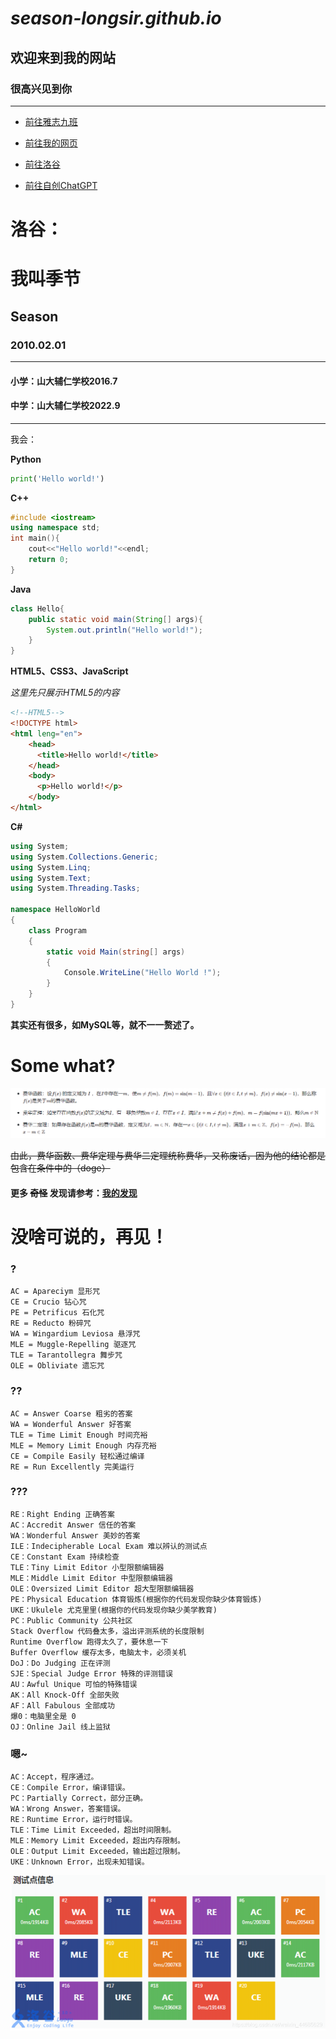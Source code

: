 # ***season-longsir.github.io***  

## 欢迎来到我的网站   

### 很高兴见到你   

***         

- [前往雅志九班](https://season-longsir.github.io/yazhi.html)   

- [前往我的网页](https://season-longsir.github.io/myself/home.html)

- [前往洛谷](https://www.luogu.com.cn/user/1107983#main)

- [前往自创ChatGPT](https://season-longsir.github.io/chat.html)

# 洛谷：

# 我叫季节
## Season
### 2010.02.01


------------

#### 小学：山大辅仁学校2016.7
#### 中学：山大辅仁学校2022.9


------------
我会：

**Python**
```python
print('Hello world!')
```
**C++**
```cpp
#include <iostream>
using namespace std;
int main(){
	cout<<"Hello world!"<<endl;
	return 0;
}
```
**Java**
```java
class Hello{
	public static void main(String[] args){
		System.out.println("Hello world!");
	}
}
```
**HTML5、CSS3、JavaScript**

 _这里先只展示HTML5的内容_ 
```html
<!--HTML5-->
<!DOCTYPE html>
<html leng="en">
	<head>
      <title>Hello world!</title>
  	</head>
  	<body>
      <p>Hello world!</p>
  	</body>
</html>
```
**C#**
```c#
using System;
using System.Collections.Generic;
using System.Linq;
using System.Text;
using System.Threading.Tasks;

namespace HelloWorld
{
    class Program
    {
        static void Main(string[] args)
        {
			Console.WriteLine("Hello World !");
        }
    }
}

```
**其实还有很多，如MySQL等，就不一一赘述了。**

# Some what?

![费华](wasteSaying.png)

~~由此，费华函数、费华定理与费华二定理统称费华，又称废话，因为他的结论都是包含在条件中的（doge）~~

#### 更多 ~~奇怪~~ 发现请参考：[我的发现](/myself/findings/home.html)

# 没啥可说的，再见！

### ?

```
AC = Apareciym 显形咒
CE = Crucio 钻心咒
PE = Petrificus 石化咒
RE = Reducto 粉碎咒
WA = Wingardium Leviosa 悬浮咒
MLE = Muggle-Repelling 驱逐咒
TLE = Tarantollegra 舞步咒
OLE = Obliviate 遗忘咒
```

### ??

```
AC = Answer Coarse 粗劣的答案
WA = Wonderful Answer 好答案
TLE = Time Limit Enough 时间充裕
MLE = Memory Limit Enough 内存充裕
CE = Compile Easily 轻松通过编译
RE = Run Excellently 完美运行
```

### ???

```
RE：Right Ending 正确答案
AC：Accredit Answer 信任的答案
WA：Wonderful Answer 美妙的答案
ILE：Indecipherable Local Exam 难以辨认的测试点
CE：Constant Exam 持续检查
TLE：Tiny Limit Editor 小型限额编辑器
MLE：Middle Limit Editor 中型限额编辑器
OLE：Oversized Limit Editor 超大型限额编辑器
PE：Physical Education 体育锻炼(根据你的代码发现你缺少体育锻炼)
UKE：Ukulele 尤克里里(根据你的代码发现你缺少美学教育)
PC：Public Community 公共社区
Stack Overflow 代码叠太多，溢出评测系统的长度限制
Runtime Overflow 跑得太久了，要休息一下
Buffer Overflow 缓存太多，电脑太卡，必须关机
DoJ：Do Judging 正在评测
SJE：Special Judge Error 特殊的评测错误
AU：Awful Unique 可怕的特殊错误
AK：All Knock-Off 全部失败
AF：All Fabulous 全部成功
爆0：电脑里全是 0
OJ：Online Jail 线上监狱
```

### 嗯~

```
AC：Accept，程序通过。
CE：Compile Error，编译错误。
PC：Partially Correct，部分正确。
WA：Wrong Answer，答案错误。
RE：Runtime Error，运行时错误。
TLE：Time Limit Exceeded，超出时间限制。
MLE：Memory Limit Exceeded，超出内存限制。
OLE：Output Limit Exceeded，输出超过限制。
UKE：Unknown Error，出现未知错误。
```

![洛谷中的一些错误](someerr.png)
